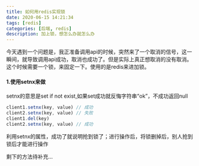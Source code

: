 ```yaml
---
title: 如何用redis实现锁
date: 2020-06-15 14:21:34
tags: [redis]
categories: [后端, redis]
description: 加上锁，想怎么办就怎么办
---
```


今天遇到一个问题是，我正准备调用api的时候，突然来了一个取消的信号，这一瞬间，就导致调用api成功，取消也成功了。但是实际上真正想取消的没有取消。这个时候需要一个锁，来固定一下。使用的是redis来进加锁。

#### 1.使用setnx来做
setnx的意思是set if not exist,如果set成功就反悔字符串“ok”，不成功返回null

```js
client1.setnx(key, value) // 成功
client2.setnx(key, value) // 失败
client1.del(key)
client2.setnx(key, value) // 成功
```

利用setnx的属性，成功了就说明抢到锁了；进行操作后，将锁删掉后，别人抢到锁后才能进行操作

剩下的方法待补充...